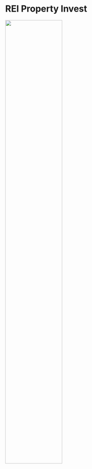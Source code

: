 # REI Property Invest
<img src="https://rei-website.netlify.app/static/media/logo.7bb75ce014993021d20b.jpg" width="60%" />